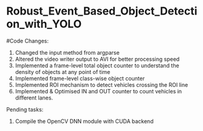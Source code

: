 # Robust_Event_Based_Object_Detection_with_YOLO

#Code Changes:
1. Changed the input method from argparse
2. Altered the video writer output to AVI for better processing speed
3. Implemented a frame-level total object counter to understand the density of objects at any point of time
4. Implemented frame-level class-wise object counter
5. Implemented ROI mechanism to detect vehicles crossing the ROI line
6. Implemented & Optimised IN and OUT counter to count vehicles in different lanes.


Pending tasks:
1. Compile the OpenCV DNN module with CUDA backend
